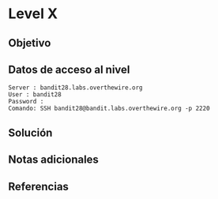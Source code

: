 # Level X
## Objetivo
## Datos de acceso al nivel
```
Server : bandit28.labs.overthewire.org
User : bandit28
Password : 
Comando: SSH bandit28@bandit.labs.overthewire.org -p 2220
```
## Solución 
## Notas adicionales
## Referencias
